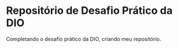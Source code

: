 # Repositório de Desafio Prático da DIO
Completando o desafio prático da DIO, criando meu repositório.
